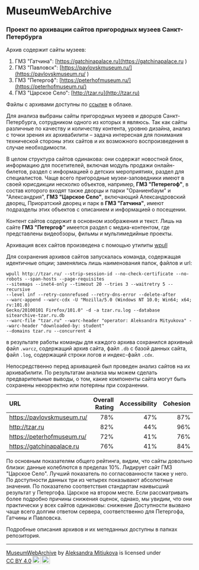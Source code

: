 # MuseumWebArchive
### Проект по архивации сайтов пригородных музеев Санкт-Петербурга
Архив содержит сайты музеев:
1. ГМЗ "Гатчина": [https://gatchinapalace.ru](https://gatchinapalace.ru
)
2. ГМЗ "Павловск": [https://pavlovskmuseum.ru/](https://pavlovskmuseum.ru/
)
3. ГМЗ "Петергоф": [https://peterhofmuseum.ru/](https://peterhofmuseum.ru/)
4. ГМЗ "Царское Село": [http://tzar.ru](http://tzar.ru)

Файлы с архивами доступны по [ссылке](https://cloud.mail.ru/public/6D4F/uurvpWRH4) в облаке.

Для анализа выбраны сайты пригородных музеев и дворцов Санкт-Петербурга, сотрудником одного из которых я являюсь. 
Так как сайты различные по качеству и количеству контента, уровню дизайна, анализ с точки зрения их архивабилити – 
задача интересная для понимания технической стороны этих сайтов и их возможного воспроизведения в случае необходимости.

В целом структура сайтов одинакова: они содержат новостной блок, информацию для посетителей, включая модуль продажи 
онлайн-билетов, раздел с информацией о детских мероприятиях, раздел для специалистов. Чаще всего пригородные 
музеи-заповедники имеют в своей юрисдикции несколко объектов, например, **ГМЗ "Петерегоф"**, в состав которого входят также 
дворцы и парки "Ораниенбаум" и "Александрия", **ГМЗ "Царское Село"**, включающий Александровский дворец, Приоратский дворец 
и парк в **ГМЗ "Гатчина"**, имеют подразделы этих объектов с описанием и информацией о посещении.

Контент сайтов содержит в основном изображения и текст. Лишь на сайте **ГМЗ "Петергоф"** имеется раздел с медиа-контентом, 
где представлены видеобзоры, фильмы и мультимедийные проекты.

Архивация всех сайтов произведена с помощью утилиты [wpull](https://wpull.readthedocs.io/en/master/install.html)

Для сохранения архивов сайтов запускалась команда, содержащая идентичные опции; заменялись лишь наименования папок, файлов и url:
```
wpull http://tzar.ru/ --strip-session-id --no-check-certificate --no-robots --span-hosts --page-requisites 
--sitemaps --inet4-only --timeout 20 --tries 3 --waitretry 5 --recursive 
--level inf --retry-connrefused --retry-dns-error --delete-after 
--warc-append --warc-cdx -U "Mozilla/5.0 (Windows NT 10.0; Win64; x64; rv:101.0) 
Gecko/20100101 Firefox/101.0" -d -a tzar.ru.log --database sitearchive-tzar.ru.db 
--warc-file "tzar.ru" --warc-header "operator: Aleksandra Mityukova" --warc-header "downloaded-by: student" 
--domains tzar.ru --concurrent 4
```
в результате работы команды для каждого архива сохранился архивный файл `.warcz`,
содержащий архив сайта, файл `.db` с базой данных сайта, файл `.log`, 
содержащий строки логов и индекс-файл `.cdx`.

Непосредственно перед архивацией был проведен анализ сайтов на их архивабилити. По результатам
анализа мы можем сделать предварительные выводы, о том, какие компоненты сайта могут быть сохранены
некорректно или потеряны при сохранении.

URL | Overall Rating | Accessibility | Cohesion | Metadata | Standards Compliance
:--- |---:|----:|---------:|----:|---:
https://pavlovskmuseum.ru/ | 78% |    47% |   87% |   100% | 79% |
http://tzar.ru | 82% |    44% |    96% | 100% | 86% |
https://peterhofmuseum.ru/ | 72% |    41% |  76% | 80% | 90% |
https://gatchinapalace.ru | 76% |     41% |    84% | 100% | 80% |

По основным показателям общего рейтинга, видим, что сайты довольно близки: данные колеблются в пределах 10%. 
Лидирует сайт ГМЗ "Царское Село". Лучший показатель по согласованности также у него. По доступности данных три из 
четырех показывают абсолютные значения. По показателю соответствия стандартам наивысший результат у Петергофа. 
Царское на втором месте.
Если рассматривать более подробно причины снижения оценок, однако, мы увидим, что они практически у всех сайтов одинаковы:
снижение Доступности вызвано чаще всего долгим ответом сервера, соответственно для Петергофа, Гатчины и Павловска.

Подробные описания архивов и их метеданных доступны в папках репозитория.

---
<p xmlns:cc="http://creativecommons.org/ns#" xmlns:dct="http://purl.org/dc/terms/"><a property="dct:title" rel="cc:attributionURL" href="https://github.com/AMitiukova/MuseumWebArchive.git">MuseumWebArchive</a> by <a rel="cc:attributionURL dct:creator" property="cc:attributionName" href="https://github.com/AMitiukova">Aleksandra Mitiukova</a> is licensed under <a href="http://creativecommons.org/licenses/by/4.0/?ref=chooser-v1" target="_blank" rel="license noopener noreferrer" style="display:inline-block;">CC BY 4.0<img style="height:22px!important;margin-left:3px;vertical-align:text-bottom;" src="https://mirrors.creativecommons.org/presskit/icons/cc.svg?ref=chooser-v1"><img style="height:22px!important;margin-left:3px;vertical-align:text-bottom;" src="https://mirrors.creativecommons.org/presskit/icons/by.svg?ref=chooser-v1"></a></p>
